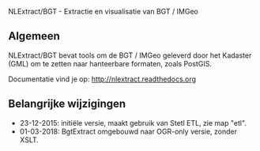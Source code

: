 NLExtract/BGT - Extractie en visualisatie van BGT / IMGeo

Algemeen
--------
NLExtract/BGT bevat tools om de BGT / IMGeo geleverd door het Kadaster (GML) om te zetten naar hanteerbare formaten,
zoals PostGIS.

Documentatie vind je op: http://nlextract.readthedocs.org

Belangrijke wijzigingen
-----------------------
* 23-12-2015: initiële versie, maakt gebruik van Stetl ETL, zie map "etl".
* 01-03-2018: BgtExtract omgebouwd naar OGR-only versie, zonder XSLT.
